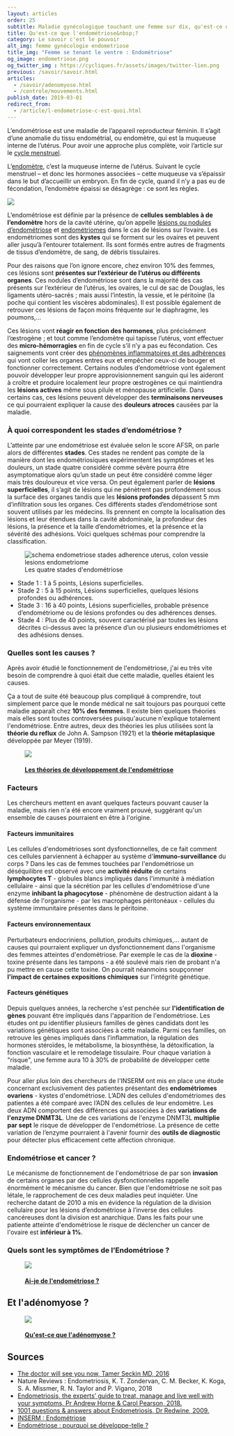 ```yaml
---
layout: articles
order: 25
subtitle: Maladie gynécologique touchant une femme sur dix, qu'est-ce que l'endométriose ?
title: Qu'est-ce que l'endométriose&nbsp;?
category: Le savoir c'est le pouvoir
alt_img: femme gynécologie endometriose
title_img: "Femme se tenant le ventre : Endométriose"
og_image: endometriose.png
og_twitter_img : https://cycliques.fr/assets/images/twitter-lien.png
previous: /savoir/savoir.html
articles:
  - /savoir/adenomyose.html
  - /controle/mouvements.html
publish_date: 2019-03-01
redirect_from:
  - /article/l-endometriose-c-est-quoi.html
---
```

L’endométriose est une maladie de l’appareil reproducteur féminin. Il s’agit d’une anomalie du tissu endométrial, ou endomètre, qui est la muqueuse interne de l’utérus.
Pour avoir une approche plus complète, voir l’article sur le [cycle menstruel](/savoir/cyclemenstruel.html).

L’[endomètre](/savoir/endo-dico/endometre.html), c’est la muqueuse interne de l’utérus. Suivant le cycle menstruel – et donc les hormones associées – cette muqueuse va s’épaissir dans le but d’accueillir un embryon. En fin de cycle, quand il n’y a pas eu de fécondation, l’endomètre épaissi se désagrège : ce sont les règles.

<div class="definition">
  <img src="/assets/images/svg/icones/endo-dico.svg">
  <p>L’endométriose est définie par la présence de <b>cellules semblables à de l’endomètre</b> hors de la cavité utérine, qu’on appelle <a href="/savoir/endo-dico/lesions-endometriose.html">lésions ou nodules d’endométriose</a> et <a href="/savoir/endo-dico/endometriome.html">endométriomes</a> dans le cas de lésions sur l’ovaire. Les endométriomes sont des <b>kystes</b> qui se forment sur les ovaires et peuvent aller jusqu’à l’entourer totalement. Ils sont formés entre autres de fragments de tissus d’endomètre, de sang, de débris tissulaires.</p>
</div>

Pour des raisons que l’on ignore encore, chez environ 10% des femmes, ces lésions sont **présentes sur l’extérieur de l’utérus ou différents organes**. Ces nodules d’endométriose sont dans la majorité des cas présents sur l’extérieur de l’utérus, les ovaires, le cul de sac de Douglas, les ligaments utéro-sacrés ; mais aussi l’intestin, la vessie, et le péritoine (la poche qui contient les viscères abdominales). Il est possible également de retrouver ces lésions de façon moins fréquente sur le diaphragme, les poumons,…

Ces lésions vont **réagir en fonction des hormones**, plus précisément l’œstrogène ; et tout comme l’endomètre qui tapisse l’utérus, vont effectuer des **micro-hémorragies** en fin de cycle s’il n’y a pas eu fécondation. Ces saignements vont créer des [phénomènes inflammatoires et des adhérences](/savoir/adherences.html) qui vont coller les organes entres eux et empêcher ceux-ci de bouger et fonctionner correctement.
Certains nodules d’endométriose vont également pouvoir développer leur propre approvisionnement sanguin qui les aideront à croître et produire localement leur propre œstrogènes ce qui maintiendra les **lésions actives** même sous pilule et ménopause artificielle. Dans certains cas, ces lésions peuvent développer des **terminaisons nerveuses** ce qui pourraient expliquer la cause des **douleurs atroces** causées par la maladie.

### À quoi correspondent les stades d’endométriose ?
L’atteinte par une endométriose est évaluée selon le score AFSR, on parle alors de différentes **stades**. Ces stades ne rendent pas compte de la manière dont les endométriosiques expérimentent les symptômes et les douleurs, un stade quatre considéré comme sévère pourra être asymptomatique alors qu’un stade un peut être considéré comme léger mais très douloureux et vice versa.
On peut également parler de **lésions superficielles**, il s’agit de lésions qui ne pénètrent pas profondément sous la surface des organes tandis que les **lésions profondes** dépassent 5 mm d’infiltration sous les organes.
Ces différents stades d’endométriose sont souvent utilisés par les médecins. Ils prennent en compte la localisation des lésions et leur étendues dans la cavité abdominale, la profondeur des lésions, la présence et la taille d’endométriomes, et la présence et la sévérité des adhésions. Voici quelques schémas pour comprendre la classification.
  <figure class="schema">
    <img src="/assets/images/schema/stades.png" class="img-fluid" alt="schema endometriose stades adherence uterus, colon vessie lesions endometriome" title="Les quatres stades d'endométriose">
    <figcaption>Les quatre stades d'endométriose</figcaption>
  </figure>

* Stade 1 : 1 à 5 points, Lésions superficielles.
* Stade 2 : 5 à 15 points, Lésions superficielles, quelques lésions profondes ou adhérences.
* Stade 3 : 16 à 40 points, Lésions superficielles, probable présence d’endométriome ou de lésions profondes ou des adhérences denses.
* Stade 4 : Plus de 40 points, souvent caractérisé par toutes les lésions décrites ci-dessus avec la présence d’un ou plusieurs endométriomes et des adhésions denses.

### Quelles sont les causes ?

Après avoir étudié le fonctionnement de l'endométriose, j'ai eu très vite besoin de comprendre à quoi était due cette maladie, quelles étaient les causes.

Ça a tout de suite été beaucoup plus compliqué à comprendre, tout simplement parce que le monde médical ne sait toujours pas pourquoi cette maladie apparaît chez **10% des femmes**. Il existe bien quelques théories mais elles sont toutes controversées puisqu'aucune n'explique totalement l'endométriose.
Entre autres, deux des théories les plus utilisées sont la **théorie du reflux** de John A. Sampson (1921) et la **théorie métaplasique** développée par Meyer (1919).

<div class="articles">
  <a href="/savoir/theories.html" class="lien-article">
    <figure class="liens">
      <img src="/assets/images/articles/theories-de-developpement.png" class="img-fluid">
      <figcaption class="bleu">
        <h4 class="h4-link">Les théories de développement de l'endométriose</h4>
      </figcaption>
    </figure>
  </a>
</div>

### Facteurs
Les chercheurs mettent en avant quelques facteurs pouvant causer la maladie, mais rien n'a été encore vraiment prouvé, suggérant qu'un ensemble de causes pourraient en être à l'origine.

#### Facteurs immunitaires
Les cellules d'endométrioses sont dysfonctionnelles, de ce fait comment ces cellules parviennent à échapper au système d'**immuno-surveillance** du corps ? Dans les cas de femmes touchées par l'endométriose un déséquilibre est observé avec une **activité réduite** de certains **lymphocytes T** - globules blancs impliqués dans l'immunité à médiation cellulaire - ainsi que la sécrétion par les cellules d'endométriose d'une enzyme **inhibant la phagocytose** - phénomène de destruction aidant à la défense de l'organisme - par les macrophages péritonéaux - cellules du système immunitaire présentes dans le péritoine.

#### Facteurs environnementaux
Perturbateurs endocriniens, pollution, produits chimiques,… autant de causes qui pourraient expliquer un dysfonctionnement dans l'organisme des femmes atteintes d'endométriose. Par exemple le cas de la **dioxine** - toxine présente dans les tampons - a été soulevé mais rien de probant n'a pu mettre en cause cette toxine. On pourrait néanmoins soupçonner **l'impact de certaines expositions chimiques** sur l'intégrité génétique.

#### Facteurs génétiques
Depuis quelques années, la recherche s'est penchée sur **l'identification de gènes** pouvant être impliqués dans l'apparition de l'endométriose. Les études ont pu identifier plusieurs familles de gènes candidats dont les variations génétiques sont associées à cette maladie. Parmi ces familles, on retrouve les gènes impliqués dans l’inflammation, la régulation des hormones stéroïdes, le métabolisme, la biosynthèse, la détoxification, la fonction vasculaire et le remodelage tissulaire. Pour chaque variation à "risque", une femme aura 10 à 30% de probabilité de développer cette maladie.

Pour aller plus loin des chercheurs de l'INSERM ont mis en place une étude concernant exclusivement des patientes présentant des **endométriomes ovariens** - kystes d'endométriose. L’ADN des cellules d'endométriomes des patientes a été comparé avec l’ADN des cellules de leur endomètre. Les deux ADN comportent des différences qui associées à des **variations de l'enzyme DNMT3L**. Une de ces variations de l'enzyme DNMT3L **multiplie par sept** le risque de développer de l'endométriose. La présence de cette variation de l’enzyme pourraient à l'avenir fournir des **outils de diagnostic** pour détecter plus efficacement cette affection chronique.

### Endométriose et cancer ?
Le mécanisme de fonctionnement de l'endométriose de par son **invasion** de certains organes par des cellules dysfonctionnelles rappelle énormément le mécanisme du cancer. Bien que l'endométriose ne soit pas létale, le rapprochement de ces deux maladies peut inquiéter. Une recherche datant de 2010 a mis en évidence la régulation de la division cellulaire pour les lésions d’endométriose à l’inverse des cellules cancéreuses dont la division est anarchique. Dans les faits pour une patiente atteinte d'endométriose le risque de déclencher un cancer de l'ovaire est **inférieur à 1%**.

### Quels sont les symptômes de l’Endométriose ?
<div class="articles">
  <a href="/savoir/l-endometriose-symptomes.html" class="lien-article">
    <figure class="liens">
      <img src="/assets/images/articles/ai-je-de-l-endometriose.png" class="img-fluid">
      <figcaption class="bleu">
        <h4 class="h4-link">Ai-je de l'endométriose ?</h4>
      </figcaption>
    </figure>
  </a>
</div>

## Et l'adénomyose ?
<div class="articles">
  <a href="/savoir/adenomyose.html" class="lien-article">
    <figure class="liens">
      <img src="/assets/images/articles/adenomyose.png" class="img-fluid">
      <figcaption class="bleu">
        <h4 class="h4-link">Qu'est-ce que l'adénomyose ?</h4>
      </figcaption>
    </figure>
  </a>
</div>

## Sources

* [The doctor will see you now, Tamer Seckin MD, 2016](/savoir/bibliographie/doctor-will-see-you-now.html)
* Nature Reviews : Endometriosis, K. T. Zondervan, C. M. Becker, K. Koga, S. A. Missmer, R. N. Taylor and P. Vigano, 2018
* [Endometriosis, the experts’ guide to treat, manage and live well with your symptoms, Pr Andrew Horne & Carol Pearson, 2018.](/savoir/bibliographie/endometriosis-experts-guide.html)
* [1001 questions & answers about Endometriosis, Dr Redwine, 2009.](/savoir/bibliographie/100-questions-about-endometriosis.html)
* [INSERM : Endométriose](https://www.inserm.fr/information-en-sante/dossiers-information/endometriose.html)
* [Endométriose : pourquoi se développe-telle ?](https://orbi.uliege.be/bitstream/2268/142313/1/Beliard%20A%20Ref%20en%20G%20et%20Obst.pdf)